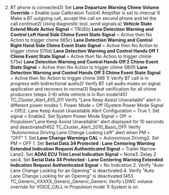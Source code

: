 2) BT phone is connected3) Set **Lane Departure Warning Chime Volume Override** = Enable (use Calibration Tool)4) Amplifier is set to internal 1) Make a BT outgoing call, accept the call on second phone and let the call continue2) Using diagnostic tool, send signals:a) **Vehicle State Extend Mode Active Signal** = TRUEb) **Lane Detection Warning and Control Left Hand Side Chime Event State Signal** = Active then No Action to trigger chime 565c) **Lane Detection Warning and Control Right Hand Side Chime Event State Signal** = Active then No Action to trigger chime 570d) **Lane Detection Warning and Control Hands Off 1 Chime Event State Signal** = Active then No Action to trigger chime 575e) **Lane Detection Warning and Control Hands Off 2 Chime Event State Signal** = Active then No Action to trigger chime 580f) **Lane Detection Warning and Control Hands Off 3 Chime Event State Signal** = Active then No Action to trigger chime 586 1) Verify BT call is in progress with bidirectional audio2) Verify BT call audio mutes on signal application and recovers to normal3) Repeat verification for all chime producers (steps 3-6) while vehicle is in Run mode1451 TC_Cluster_Alert_455_011 Verify "Lane Keep Assist Unavailable" alert in different power modes 1. Power Mode = Off (System Power Mode Signal = Off)2. Lane Keep Assist Unavailable Alert Configuration = True 1. Set signal = Enable2. Set System Power Mode Signal = Off → Propulsion"Lane Keep Assist Unavailable" alert displayed for 10 seconds and deactivated1452 TC_Cluster_Alert_2010_Basic_OFF Verify "Autonomous Driving Lane Change Looking Left" alert when PM = "OFF" 1. Set **Lane Change Warnings CAL** = Autonomous Driving2. Set PM = OFF 1. Set **Serial Data 34 Protected : Lane Centering Warning Extended Indication Request Authenticated Signal** = Trailer Narrow Lane2. Set **ADAS ECU Trim Level Indication Signal** = None3. Delay 2 sec4. Set **Serial Data 34 Protected : Lane Centering Warning Extended Indication Request Authenticated Signal** = No Indication 2. Verify "Auto Lane Change Looking for an Opening" is deactivated.4. Verify "Auto Lane Change Looking for an Opening" is deactivated.1453 TC_Generic_XXXXX_Generic_Generic_Generic Verify LDWC volume override for VOICE_CALL in Propulsion mode 1) System is on